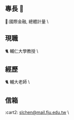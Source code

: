 ## 專長 👋
🌻:國際金融, 總體計量 \

## 現職
:cat2: 輔仁大學教授 \

## 經歷 
:cat2: 輔大老師 \

## 信箱
:cart2: slchen@mail.fju.edu.tw \
